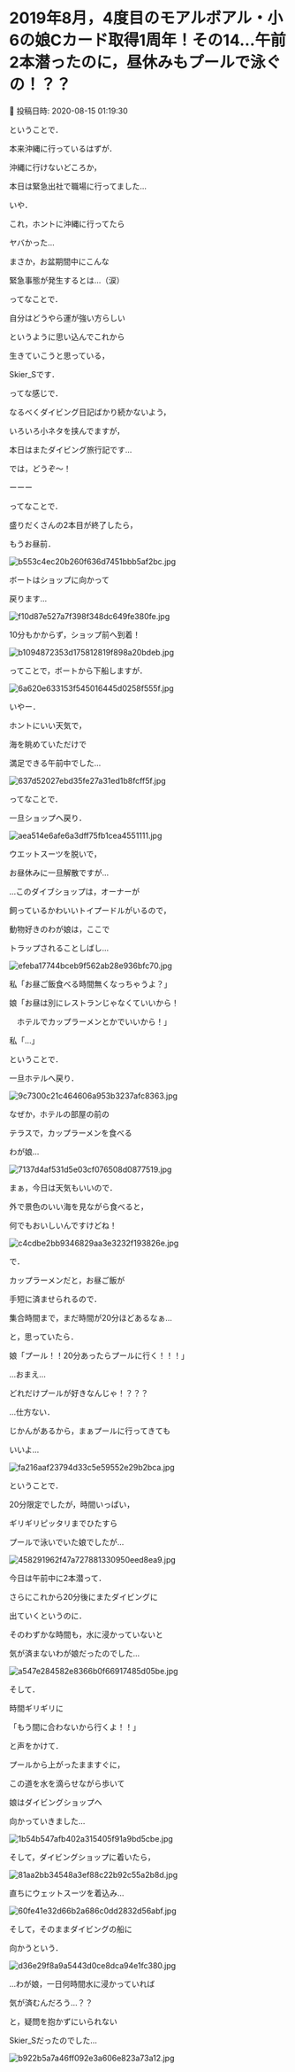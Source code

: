 # 2019年8月，4度目のモアルボアル・小6の娘Cカード取得1周年！その14…午前2本潜ったのに，昼休みもプールで泳ぐの！？？

📅 投稿日時: 2020-08-15 01:19:30

ということで．


本来沖縄に行っているはずが．


沖縄に行けないどころか，


本日は緊急出社で職場に行ってました…





いや．


これ，ホントに沖縄に行ってたら


ヤバかった…


まさか，お盆期間中にこんな


緊急事態が発生するとは…（涙）





ってなことで．


自分はどうやら運が強い方らしい


というように思い込んでこれから


生きていこうと思っている，


Skier_Sです．





ってな感じで．


なるべくダイビング日記ばかり続かないよう，


いろいろ小ネタを挟んでますが，


本日はまたダイビング旅行記です…


では，どうぞ～！





ーーー


ってなことで．


盛りだくさんの2本目が終了したら，


もうお昼前．




![b553c4ec20b260f636d7451bbb5af2bc.jpg](images/b553c4ec20b260f636d7451bbb5af2bc.jpg)




ボートはショップに向かって


戻ります…




![f10d87e527a7f398f348dc649fe380fe.jpg](images/f10d87e527a7f398f348dc649fe380fe.jpg)




10分もかからず，ショップ前へ到着！




![b1094872353d175812819f898a20bdeb.jpg](images/b1094872353d175812819f898a20bdeb.jpg)




ってことで，ボートから下船しますが．




![6a620e633153f545016445d0258f555f.jpg](images/6a620e633153f545016445d0258f555f.jpg)




いやー．


ホントにいい天気で，


海を眺めていただけで


満足できる午前中でした…




![637d52027ebd35fe27a31ed1b8fcff5f.jpg](images/637d52027ebd35fe27a31ed1b8fcff5f.jpg)







ってなことで．


一旦ショップへ戻り．




![aea514e6afe6a3dff75fb1cea4551111.jpg](images/aea514e6afe6a3dff75fb1cea4551111.jpg)




ウエットスーツを脱いで，


お昼休みに一旦解散ですが…


…このダイブショップは，オーナーが


飼っているかわいいトイプードルがいるので，


動物好きのわが娘は，ここで


トラップされることしばし…




![efeba17744bceb9f562ab28e936bfc70.jpg](images/efeba17744bceb9f562ab28e936bfc70.jpg)







私「お昼ご飯食べる時間無くなっちゃうよ？」





娘「お昼は別にレストランじゃなくていいから！


　ホテルでカップラーメンとかでいいから！」





私「…」





ということで．


一旦ホテルへ戻り．




![9c7300c21c464606a953b3237afc8363.jpg](images/9c7300c21c464606a953b3237afc8363.jpg)







なぜか，ホテルの部屋の前の


テラスで，カップラーメンを食べる


わが娘…




![7137d4af531d5e03cf076508d0877519.jpg](images/7137d4af531d5e03cf076508d0877519.jpg)







まぁ，今日は天気もいいので．


外で景色のいい海を見ながら食べると，


何でもおいしいんですけどね！




![c4cdbe2bb9346829aa3e3232f193826e.jpg](images/c4cdbe2bb9346829aa3e3232f193826e.jpg)







で．


カップラーメンだと，お昼ご飯が


手短に済ませられるので．


集合時間まで，まだ時間が20分ほどあるなぁ…


と，思っていたら．





娘「プール！！20分あったらプールに行く！！！」





…おまえ…


どれだけプールが好きなんじゃ！？？？





…仕方ない．


じかんがあるから，まぁプールに行ってきても


いいよ…




![fa216aaf23794d33c5e59552e29b2bca.jpg](images/fa216aaf23794d33c5e59552e29b2bca.jpg)







ということで．


20分限定でしたが，時間いっぱい，


ギリギリピッタリまでひたすら


プールで泳いでいた娘でしたが…




![458291962f47a727881330950eed8ea9.jpg](images/458291962f47a727881330950eed8ea9.jpg)







今日は午前中に2本潜って．


さらにこれから20分後にまたダイビングに


出ていくというのに．


そのわずかな時間も，水に浸かっていないと


気が済まないわが娘だったのでした…




![a547e284582e8366b0f66917485d05be.jpg](images/a547e284582e8366b0f66917485d05be.jpg)







そして．


時間ギリギリに


「もう間に合わないから行くよ！！」


と声をかけて．


プールから上がったまますぐに，


この道を水を滴らせながら歩いて


娘はダイビングショップへ


向かっていきました…




![1b54b547afb402a315405f91a9bd5cbe.jpg](images/1b54b547afb402a315405f91a9bd5cbe.jpg)







そして，ダイビングショップに着いたら，




![81aa2bb34548a3ef88c22b92c55a2b8d.jpg](images/81aa2bb34548a3ef88c22b92c55a2b8d.jpg)




直ちにウェットスーツを着込み…




![60fe41e32d66b2a686c0dd2832d56abf.jpg](images/60fe41e32d66b2a686c0dd2832d56abf.jpg)




そして，そのままダイビングの船に


向かうという．




![d36e29f8a9a5443d0ce8dca94e1fc380.jpg](images/d36e29f8a9a5443d0ce8dca94e1fc380.jpg)







…わが娘，一日何時間水に浸かっていれば


気が済むんだろう…？？





と，疑問を抱かずにいられない


Skier_Sだったのでした…




![b922b5a7a46ff092e3a606e823a73a12.jpg](images/b922b5a7a46ff092e3a606e823a73a12.jpg)
